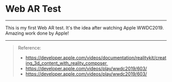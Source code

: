 # Web AR Test
---
This is my first Web AR test.
It's the idea after watching Apple WWDC2019.
Amazing work done by Apple!

---

> Reference:
>
> + https://developer.apple.com/videos/documentation/realitykit/creating_3d_content_with_reality_composer 
> + https://developer.apple.com/videos/play/wwdc2019/603/
> + https://developer.apple.com/videos/play/wwdc2019/603/


